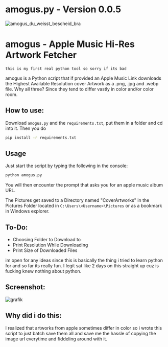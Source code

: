 # amogus.py - Version 0.0.5
![amogus_du_weisst_bescheid_bra](https://user-images.githubusercontent.com/89069925/132093406-b9529188-b632-46e2-b17c-49544eb52517.jpg)
# amogus - Apple Music Hi-Res Artwork Fetcher

`this is my first real python tool so sorry if its bad`



amogus is a Python script that if provided an Apple Music Link downloads the Highest Available Resolution cover Artwork as a .png, .jpg and .webp file. Why all three? Since they tend to differ vastly in color and/or color room. 


## How to use:

Download `amogus.py` and the `requirements.txt`, put them in a folder and cd into it. Then you do

```bash
pip install -r requirements.txt
```

## Usage
Just start the script by typing the following in the console:
```python
python amogus.py
```
You will then encounter the prompt that asks you for an apple music album URL.

The Pictures get saved to a Directory named "CoverArtworks" in the Pictures Folder located in `C:\Users\<Username>\Pictures` or as a bookmark in Windows explorer.

## To-Do:
- Choosing Folder to Download to
- Print Resolution While Downloading
- Print Size of Downloaded Files

im open for any ideas since this is basically the thing i tried to learn python for and so far its really fun. I legit sat like 2 days on this straight up cuz is fucking knew nothing about python. 

## Screenshot:


![grafik](https://user-images.githubusercontent.com/89069925/132093221-892b1151-21c4-4d21-aa7e-ad081d305c6c.png)
## Why did i do this:
I realized that artworks from apple sometimes differ in color so i wrote this script to just batch save them all and save me the hassle of copying the image url everytime and fiddeling around with it.
